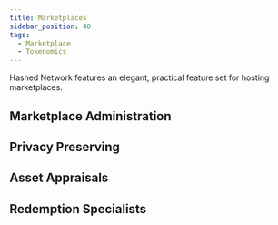 ```yaml
---
title: Marketplaces
sidebar_position: 40
tags:
  - Marketplace
  - Tokenomics
---
```


Hashed Network features an elegant, practical feature set for hosting marketplaces.

## Marketplace Administration
## Privacy Preserving
## Asset Appraisals
## Redemption Specialists